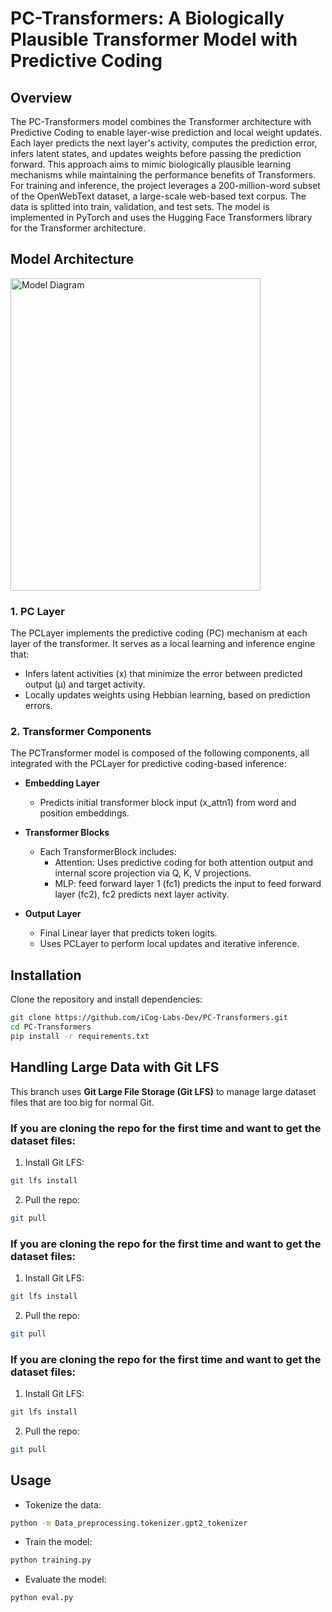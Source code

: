 # PC-Transformers: A Biologically Plausible Transformer Model with Predictive Coding

## Overview

The PC-Transformers model combines the Transformer architecture with Predictive Coding to enable layer-wise prediction and local weight updates. Each layer predicts the next layer's activity, computes the prediction error, infers latent states, and updates weights before passing the prediction forward. This approach aims to mimic biologically plausible learning mechanisms while maintaining the performance benefits of Transformers. For training and inference, the project leverages a 200-million-word subset of the OpenWebText dataset, a large-scale web-based text corpus. The data is splitted into train, validation, and test sets. The model is implemented in PyTorch and uses the Hugging Face Transformers library for the Transformer architecture.

## Model Architecture

<img src="assets/Model_diagram.png" alt="Model Diagram" height="500" width="400" />

### 1. PC Layer

The PCLayer implements the predictive coding (PC) mechanism at each layer of the transformer. It serves as a local learning and inference engine that:

- Infers latent activities (x) that minimize the error between predicted output (μ) and target activity.
- Locally updates weights using Hebbian learning, based on prediction errors.

### 2. Transformer Components

The PCTransformer model is composed of the following components, all integrated with the PCLayer for predictive coding-based inference:

- **Embedding Layer**
  - Predicts initial transformer block input (x_attn1) from word and position embeddings.

- **Transformer Blocks**
  - Each TransformerBlock includes:
    - Attention: Uses predictive coding for both attention output and internal score projection via Q, K, V projections.
    - MLP: feed forward layer 1 (fc1) predicts the input to feed forward layer (fc2), fc2 predicts next layer activity.

- **Output Layer**
  - Final Linear layer that predicts token logits.
  - Uses PCLayer to perform local updates and iterative inference.

## Installation

Clone the repository and install dependencies:

```bash
git clone https://github.com/iCog-Labs-Dev/PC-Transformers.git
cd PC-Transformers
pip install -r requirements.txt
```

## Handling Large Data with Git LFS

This branch uses **Git Large File Storage (Git LFS)** to manage large dataset files that are too big for normal Git.

### If you are cloning the repo for the first time and want to get the dataset files:

1. Install Git LFS:

```bash
git lfs install
```

2. Pull the repo:

```bash
git pull
```

### If you are cloning the repo for the first time and want to get the dataset files:

1. Install Git LFS:

```bash
git lfs install
```

2. Pull the repo:

```bash
git pull
```

### If you are cloning the repo for the first time and want to get the dataset files:

1. Install Git LFS:

```bash
git lfs install
```

2. Pull the repo:

```bash
git pull
```

## Usage

- Tokenize the data:

```bash
python -m Data_preprocessing.tokenizer.gpt2_tokenizer
```

- Train the model:

```bash
python training.py
```

- Evaluate the model:

```bash
python eval.py
```
